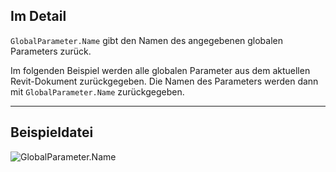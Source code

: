 ## Im Detail
`GlobalParameter.Name` gibt den Namen des angegebenen globalen Parameters zurück.

Im folgenden Beispiel werden alle globalen Parameter aus dem aktuellen Revit-Dokument zurückgegeben. Die Namen des Parameters werden dann mit `GlobalParameter.Name` zurückgegeben.
___
## Beispieldatei

![GlobalParameter.Name](./Revit.Elements.GlobalParameter.Name_img.jpg)
